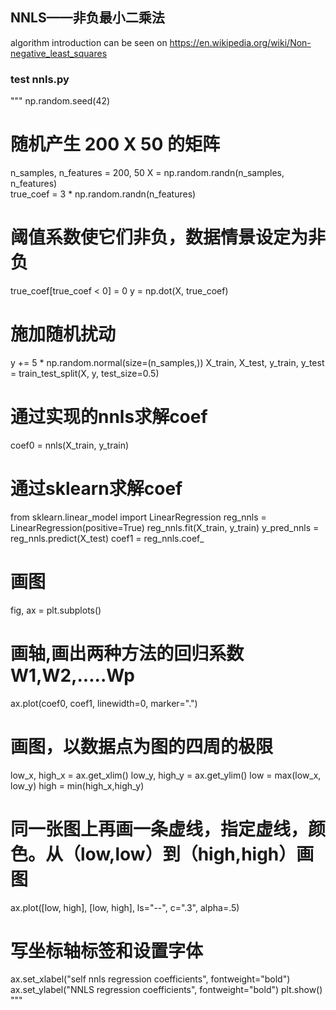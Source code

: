 ## NNLS——非负最小二乘法
algorithm introduction can be seen on  https://en.wikipedia.org/wiki/Non-negative_least_squares
### test nnls.py
"""
np.random.seed(42)
# 随机产生 200 X 50 的矩阵
n_samples, n_features = 200, 50
X = np.random.randn(n_samples, n_features)  
true_coef = 3 * np.random.randn(n_features)
# 阈值系数使它们非负，数据情景设定为非负
true_coef[true_coef < 0] = 0
y = np.dot(X, true_coef)
# 施加随机扰动
y += 5 * np.random.normal(size=(n_samples,))
X_train, X_test, y_train, y_test = train_test_split(X, y, test_size=0.5)

# 通过实现的nnls求解coef
coef0 = nnls(X_train, y_train)

# 通过sklearn求解coef
from sklearn.linear_model import LinearRegression 
reg_nnls = LinearRegression(positive=True)
reg_nnls.fit(X_train, y_train)
y_pred_nnls = reg_nnls.predict(X_test)
coef1 = reg_nnls.coef_

# 画图
fig, ax = plt.subplots()
# 画轴,画出两种方法的回归系数W1,W2,.....Wp
ax.plot(coef0, coef1, linewidth=0, marker=".")
# 画图，以数据点为图的四周的极限
low_x, high_x = ax.get_xlim()
low_y, high_y = ax.get_ylim()
low = max(low_x, low_y)
high = min(high_x,high_y)
# 同一张图上再画一条虚线，指定虚线，颜色。从（low,low）到（high,high）画图
ax.plot([low, high], [low, high], ls="--", c=".3", alpha=.5)
# 写坐标轴标签和设置字体
ax.set_xlabel("self nnls regression coefficients", fontweight="bold")
ax.set_ylabel("NNLS regression coefficients", fontweight="bold")
plt.show()
"""





